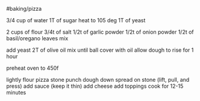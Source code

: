 #baking/pizza

3/4 cup of water
1T of sugar
heat to 105 deg
1T of yeast

2 cups of flour
3/4t of salt
1/2t of garlic powder
1/2t of onion powder
1/2t of basil/oregano leaves
mix

add yeast
2T of olive oil
mix until ball
cover with oil
allow dough to rise for 1 hour

preheat oven to 450f

lightly flour pizza stone
punch dough down
spread on stone (lift, pull, and press)
add sauce (keep it thin)
add cheese
add toppings
cook for 12-15 minutes